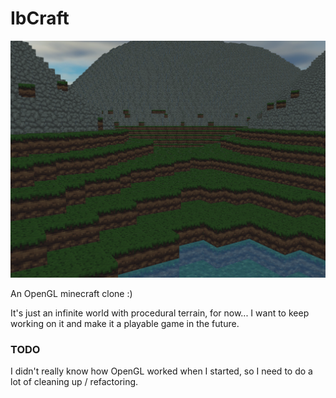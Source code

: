 # IbCraft

![Screenshot of game](./screenshot.png)

An OpenGL minecraft clone :)

It's just an infinite world with procedural terrain, for now... I want to keep working on it and make it a playable game in the future.

### TODO

I didn't really know how OpenGL worked when I started, so I need to do a lot of cleaning up / refactoring.
